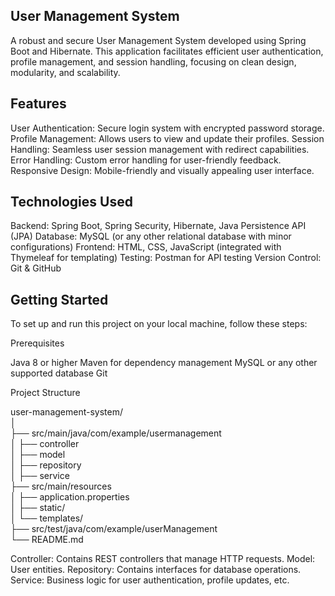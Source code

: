 ## User Management System ##

A robust and secure User Management System developed using Spring Boot and Hibernate. This application facilitates efficient user authentication, profile management, and session handling, focusing on clean design, modularity, and scalability.

## Features ##
User Authentication: Secure login system with encrypted password storage.
Profile Management: Allows users to view and update their profiles.
Session Handling: Seamless user session management with redirect capabilities.
Error Handling: Custom error handling for user-friendly feedback.
Responsive Design: Mobile-friendly and visually appealing user interface.

## Technologies Used ##
Backend: Spring Boot, Spring Security, Hibernate, Java Persistence API (JPA)
Database: MySQL (or any other relational database with minor configurations)
Frontend: HTML, CSS, JavaScript (integrated with Thymeleaf for templating)
Testing: Postman for API testing
Version Control: Git & GitHub


## Getting Started ##
To set up and run this project on your local machine, follow these steps:

Prerequisites

Java 8 or higher
Maven for dependency management
MySQL or any other supported database
Git

Project Structure

user-management-system/ <br>
│                       <br>
├── src/main/java/com/example/usermanagement <br>
│   ├── controller                            <br>
│   ├── model                                   <br>
│   ├── repository <br>
│   ├── service<br>
├── src/main/resources<br>
│   ├── application.properties<br>
│   ├── static/<br>
│   └── templates/<br>
├── src/test/java/com/example/userManagement<br>
└── README.md


Controller: Contains REST controllers that manage HTTP requests.
Model: User entities.
Repository: Contains interfaces for database operations.
Service: Business logic for user authentication, profile updates, etc.
